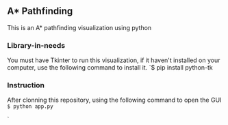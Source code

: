## A* Pathfinding
This is an A* pathfinding visualization using python 

### Library-in-needs
You must have Tkinter to run this visualization, if it haven't installed on your computer, use the following command to install it.
`$ pip install python-tk

### Instruction
After clonning this repository, using the following command to open the GUI 
`$ python app.py`

`
